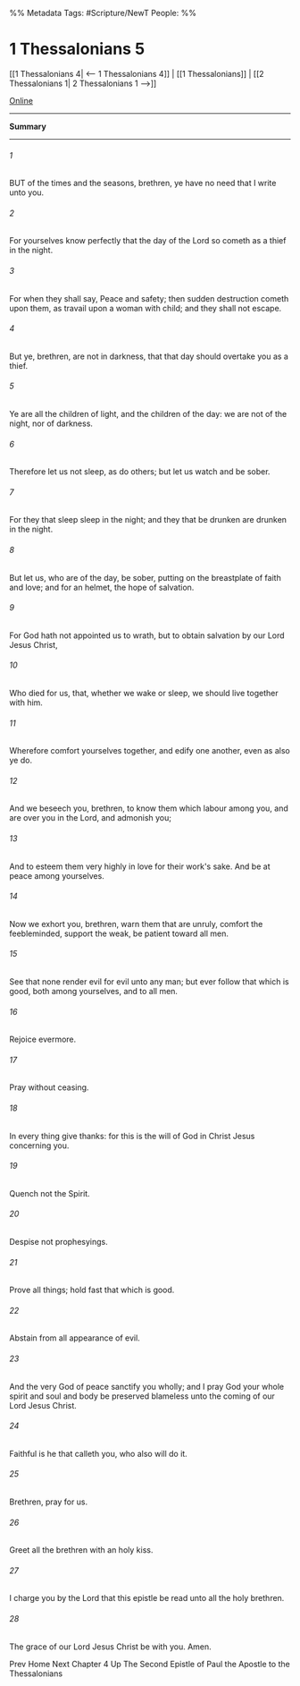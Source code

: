 
%% Metadata
Tags: #Scripture/NewT
People: 
%%
# 1 Thessalonians 5
[[1 Thessalonians 4| <-- 1 Thessalonians 4]] | [[1 Thessalonians]] | [[2 Thessalonians 1| 2 Thessalonians 1 -->]]

[Online](https://churchofjesuschrist.org/study/scriptures/nt/1-thes/5?lang=eng)

---
__Summary__



---
###### 1
BUT of the times and the seasons, brethren, ye have no need that I write unto you.
###### 2
For yourselves know perfectly that the day of the Lord so cometh as a thief in the night.
###### 3
For when they shall say, Peace and safety; then sudden destruction cometh upon them, as travail upon a woman with child; and they shall not escape.
###### 4
But ye, brethren, are not in darkness, that that day should overtake you as a thief.
###### 5
Ye are all the children of light, and the children of the day: we are not of the night, nor of darkness.
###### 6
Therefore let us not sleep, as do others; but let us watch and be sober.
###### 7
For they that sleep sleep in the night; and they that be drunken are drunken in the night.
###### 8
But let us, who are of the day, be sober, putting on the breastplate of faith and love; and for an helmet, the hope of salvation.
###### 9
For God hath not appointed us to wrath, but to obtain salvation by our Lord Jesus Christ,
###### 10
Who died for us, that, whether we wake or sleep, we should live together with him.
###### 11
Wherefore comfort yourselves together, and edify one another, even as also ye do.
###### 12
And we beseech you, brethren, to know them which labour among you, and are over you in the Lord, and admonish you;
###### 13
And to esteem them very highly in love for their work's sake. And be at peace among yourselves.
###### 14
Now we exhort you, brethren, warn them that are unruly, comfort the feebleminded, support the weak, be patient toward all men.
###### 15
See that none render evil for evil unto any man; but ever follow that which is good, both among yourselves, and to all men.
###### 16
Rejoice evermore.
###### 17
Pray without ceasing.
###### 18
In every thing give thanks: for this is the will of God in Christ Jesus concerning you.
###### 19
Quench not the Spirit.
###### 20
Despise not prophesyings.
###### 21
Prove all things; hold fast that which is good.
###### 22
Abstain from all appearance of evil.
###### 23
And the very God of peace sanctify you wholly; and I pray God your whole spirit and soul and body be preserved blameless unto the coming of our Lord Jesus Christ.
###### 24
Faithful is he that calleth you, who also will do it.
###### 25
Brethren, pray for us.
###### 26
Greet all the brethren with an holy kiss.
###### 27
I charge you by the Lord that this epistle be read unto all the holy brethren.
###### 28
The grace of our Lord Jesus Christ be with you. Amen.

Prev
Home
Next
Chapter 4
Up
The Second Epistle of Paul the Apostle to the Thessalonians



